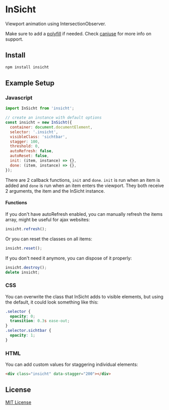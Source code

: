 InSicht
=======
Viewport animation using IntersectionObserver.

Make sure to add a [polyfill](https://github.com/w3c/IntersectionObserver/tree/master/polyfill) if needed. Check [caniuse](http://caniuse.com/#feat=intersectionobserver) for more info on support.

Install
-------

```bash
npm install insicht
```

Example Setup
-------------

### Javascript

```javascript
import InSicht from 'insicht';

// create an instance with default options
const insicht = new InSicht({
  container: document.documentElement,
  selector: '.insicht',
  visibleClass: 'sichtbar',
  stagger: 100,
  threshold: 0,
  autoRefresh: false,
  autoReset: false,
  init: (item, instance) => {},
  done: (item, instance) => {},
});
```

There are 2 callback functions, `init` and `done`. `init` is run when an item is added and `done` is run when an item enters the viewport. They both receive 2 arguments, the item and the InSicht instance.

#### Functions

If you don't have autoRefresh enabled, you can manually refresh the items array, might be useful for ajax websites:

```javascript
insicht.refresh();
```

Or you can reset the classes on all items:

```javascript
insicht.reset();
```

If you don't need it anymore, you can dispose of it properly:

```javascript
insicht.destroy();
delete insicht;
```

### CSS

You can overwrite the class that InSicht adds to visible elements, but using the default, it could look something like this:

```css
.selector {
  opacity: 0;
  transition: 0.3s ease-out;
}
.selector.sichtbar {
  opacity: 1;
}
```

### HTML

You can add custom values for staggering individual elements:

```html
<div class="insicht" data-stagger="200"></div>
```

License
-------

[MIT License](LICENSE)

